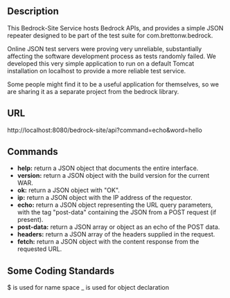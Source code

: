 ## Description

This Bedrock-Site Service hosts Bedrock APIs, and provides a simple JSON repeater designed to be part of the test suite for com.brettonw.bedrock.

Online JSON test servers were proving very unreliable, substantially affecting the software development process as tests randomly failed. We developed this very simple application to run on a default Tomcat installation on localhost to provide a more reliable test service.

Some people might find it to be a useful application for themselves, so we are sharing it as a separate project from the bedrock library.

## URL

http://localhost:8080/bedrock-site/api?command=echo&word=hello

## Commands

- **help:** return a JSON object that documents the entire interface.
- **version:** return a JSON object with the build version for the current WAR.
- **ok:** return a JSON object with "OK".
- **ip:** return a JSON object with the IP address of the requestor.
- **echo:** return a JSON object representing the URL query parameters, with the tag "post-data" containing the JSON from a POST request (if present).
- **post-data:** return a JSON array or object as an echo of the POST data.
- **headers:** return a JSON array of the headers supplied in the request.</li>
- **fetch:** return a JSON object with the content response from the requested URL.</li>

## Some Coding Standards
$ is used for name space
_ is used for object declaration
